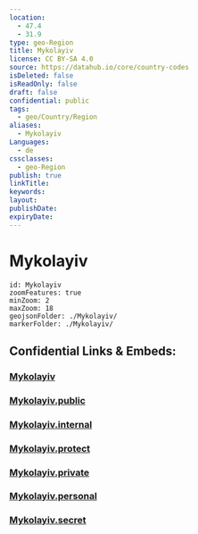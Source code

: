```yaml
---
location:
  - 47.4
  - 31.9
type: geo-Region
title: Mykolayiv
license: CC BY-SA 4.0
source: https://datahub.io/core/country-codes
isDeleted: false
isReadOnly: false
draft: false
confidential: public
tags:
  - geo/Country/Region
aliases:
  - Mykolayiv
Languages:
  - de
cssclasses:
  - geo-Region
publish: true
linkTitle:
keywords:
layout:
publishDate:
expiryDate:
---
```


# Mykolayiv

```leaflet
id: Mykolayiv
zoomFeatures: true 
minZoom: 2 
maxZoom: 18
geojsonFolder: ./Mykolayiv/
markerFolder: ./Mykolayiv/
```


## Confidential Links & Embeds: 

### [Mykolayiv](/_Standards/Earth/Continent/Europe/Europe~East/Ukraine/Regions~Ukraine/Mykolayiv.md) 

### [Mykolayiv.public](/_public/Earth/Continent/Europe/Europe~East/Ukraine/Regions~Ukraine/Mykolayiv.public.md) 

### [Mykolayiv.internal](/_internal/Earth/Continent/Europe/Europe~East/Ukraine/Regions~Ukraine/Mykolayiv.internal.md) 

### [Mykolayiv.protect](/_protect/Earth/Continent/Europe/Europe~East/Ukraine/Regions~Ukraine/Mykolayiv.protect.md) 

### [Mykolayiv.private](/_private/Earth/Continent/Europe/Europe~East/Ukraine/Regions~Ukraine/Mykolayiv.private.md) 

### [Mykolayiv.personal](/_personal/Earth/Continent/Europe/Europe~East/Ukraine/Regions~Ukraine/Mykolayiv.personal.md) 

### [Mykolayiv.secret](/_secret/Earth/Continent/Europe/Europe~East/Ukraine/Regions~Ukraine/Mykolayiv.secret.md)


